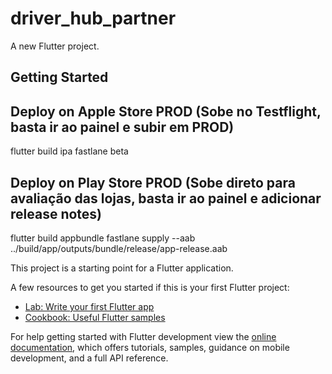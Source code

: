 # driver_hub_partner

A new Flutter project.

## Getting Started


## Deploy on Apple Store PROD (Sobe no Testflight, basta ir ao painel e subir em PROD)
flutter build ipa
fastlane beta



## Deploy on Play Store PROD (Sobe direto para avaliação das lojas, basta ir ao painel e adicionar release notes)
flutter build appbundle
fastlane supply --aab ../build/app/outputs/bundle/release/app-release.aab

This project is a starting point for a Flutter application.

A few resources to get you started if this is your first Flutter project:

- [Lab: Write your first Flutter app](https://docs.flutter.dev/get-started/codelab)
- [Cookbook: Useful Flutter samples](https://docs.flutter.dev/cookbook)

For help getting started with Flutter development view the
[online documentation](https://docs.flutter.dev/), which offers tutorials,
samples, guidance on mobile development, and a full API reference.
